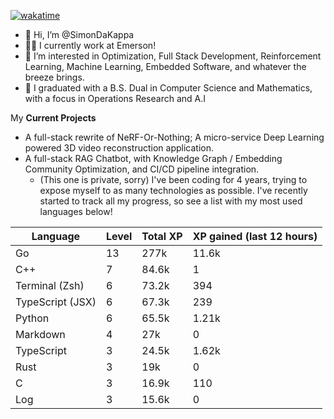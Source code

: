 
[![wakatime](https://wakatime.com/badge/user/50e6c678-94a9-4739-af51-360aeb113c51.svg)](https://wakatime.com/@50e6c678-94a9-4739-af51-360aeb113c51)

- 👋 Hi, I’m @SimonDaKappa
- 🧑‍💼 I currently work at Emerson!
- 👀 I’m interested in Optimization, Full Stack Development, Reinforcement Learning, Machine Learning, Embedded Software, and whatever the breeze brings.
- 🌱 I graduated with a B.S. Dual in Computer Science and Mathematics, with a focus in Operations Research and A.I

My **Current Projects** 
- A full-stack rewrite of NeRF-Or-Nothing; A micro-service Deep Learning powered 3D video reconstruction application.
- A full-stack RAG Chatbot, with Knowledge Graph / Embedding Community Optimization, and CI/CD pipeline integration.
  - (This one is private, sorry)
I've been coding for 4 years, trying to expose myself to as many technologies as possible. I've recently started to track all my progress, so see
a list with my most used languages below!

| Language | Level | Total XP | XP gained (last 12 hours) |
| --- | --- | --- | --- |
| Go | 13 | 277k | 11.6k |
| C++ | 7 | 84.6k | 1 |
| Terminal (Zsh) | 6 | 73.2k | 394 |
| TypeScript (JSX) | 6 | 67.3k | 239 |
| Python | 6 | 65.5k | 1.21k |
| Markdown | 4 | 27k | 0 |
| TypeScript | 3 | 24.5k | 1.62k |
| Rust | 3 | 19k | 0 |
| C | 3 | 16.9k | 110 |
| Log | 3 | 15.6k | 0 |